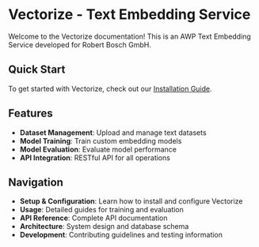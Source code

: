# Vectorize - Text Embedding Service

Welcome to the Vectorize documentation! This is an AWP Text Embedding Service developed for Robert Bosch GmbH.

## Quick Start

To get started with Vectorize, check out our [Installation Guide](setup/installation.md).

## Features

- **Dataset Management**: Upload and manage text datasets
- **Model Training**: Train custom embedding models
- **Model Evaluation**: Evaluate model performance
- **API Integration**: RESTful API for all operations

## Navigation

- **Setup & Configuration**: Learn how to install and configure Vectorize
- **Usage**: Detailed guides for training and evaluation
- **API Reference**: Complete API documentation
- **Architecture**: System design and database schema
- **Development**: Contributing guidelines and testing information